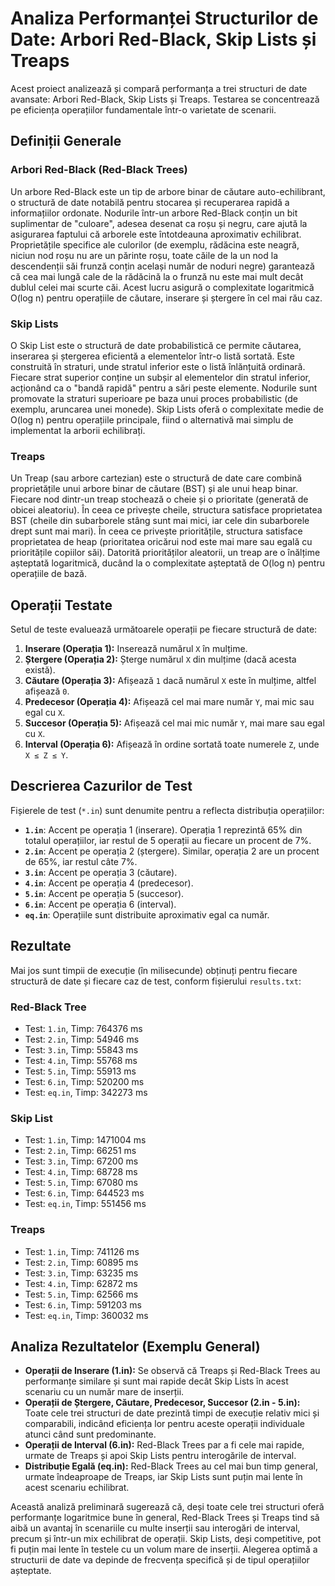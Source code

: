 # Analiza Performanței Structurilor de Date: Arbori Red-Black, Skip Lists și Treaps

Acest proiect analizează și compară performanța a trei structuri de date avansate: Arbori Red-Black, Skip Lists și Treaps. Testarea se concentrează pe eficiența operațiilor fundamentale într-o varietate de scenarii.

## Definiții Generale

### Arbori Red-Black (Red-Black Trees)
Un arbore Red-Black este un tip de arbore binar de căutare auto-echilibrant, o structură de date notabilă pentru stocarea și recuperarea rapidă a informațiilor ordonate. Nodurile într-un arbore Red-Black conțin un bit suplimentar de "culoare", adesea desenat ca roșu și negru, care ajută la asigurarea faptului că arborele este întotdeauna aproximativ echilibrat. Proprietățile specifice ale culorilor (de exemplu, rădăcina este neagră, niciun nod roșu nu are un părinte roșu, toate căile de la un nod la descendenții săi frunză conțin același număr de noduri negre) garantează că cea mai lungă cale de la rădăcină la o frunză nu este mai mult decât dublul celei mai scurte căi. Acest lucru asigură o complexitate logaritmică O(log n) pentru operațiile de căutare, inserare și ștergere în cel mai rău caz.

### Skip Lists
O Skip List este o structură de date probabilistică ce permite căutarea, inserarea și ștergerea eficientă a elementelor într-o listă sortată. Este construită în straturi, unde stratul inferior este o listă înlănțuită ordinară. Fiecare strat superior conține un subșir al elementelor din stratul inferior, acționând ca o "bandă rapidă" pentru a sări peste elemente. Nodurile sunt promovate la straturi superioare pe baza unui proces probabilistic (de exemplu, aruncarea unei monede). Skip Lists oferă o complexitate medie de O(log n) pentru operațiile principale, fiind o alternativă mai simplu de implementat la arborii echilibrați.

### Treaps
Un Treap (sau arbore cartezian) este o structură de date care combină proprietățile unui arbore binar de căutare (BST) și ale unui heap binar. Fiecare nod dintr-un treap stochează o cheie și o prioritate (generată de obicei aleatoriu). În ceea ce privește cheile, structura satisface proprietatea BST (cheile din subarborele stâng sunt mai mici, iar cele din subarborele drept sunt mai mari). În ceea ce privește prioritățile, structura satisface proprietatea de heap (prioritatea oricărui nod este mai mare sau egală cu prioritățile copiilor săi). Datorită priorităților aleatorii, un treap are o înălțime așteptată logaritmică, ducând la o complexitate așteptată de O(log n) pentru operațiile de bază.

## Operații Testate

Setul de teste evaluează următoarele operații pe fiecare structură de date:

1.  **Inserare (Operația 1):** Inserează numărul `X` în mulțime.
2.  **Ștergere (Operația 2):** Șterge numărul `X` din mulțime (dacă acesta există).
3.  **Căutare (Operația 3):** Afișează `1` dacă numărul `X` este în mulțime, altfel afișează `0`.
4.  **Predecesor (Operația 4):** Afișează cel mai mare număr `Y`, mai mic sau egal cu `X`.
5.  **Succesor (Operația 5):** Afișează cel mai mic număr `Y`, mai mare sau egal cu `X`.
6.  **Interval (Operația 6):** Afișează în ordine sortată toate numerele `Z`, unde `X ≤ Z ≤ Y`.

## Descrierea Cazurilor de Test

Fișierele de test (`*.in`) sunt denumite pentru a reflecta distribuția operațiilor:

* **`1.in`**: Accent pe operația 1 (inserare). Operația 1 reprezintă 65% din totalul operațiilor, iar restul de 5 operații au fiecare un procent de 7%.
* **`2.in`**: Accent pe operația 2 (ștergere). Similar, operația 2 are un procent de 65%, iar restul câte 7%.
* **`3.in`**: Accent pe operația 3 (căutare).
* **`4.in`**: Accent pe operația 4 (predecesor).
* **`5.in`**: Accent pe operația 5 (succesor).
* **`6.in`**: Accent pe operația 6 (interval).
* **`eq.in`**: Operațiile sunt distribuite aproximativ egal ca număr.

## Rezultate

Mai jos sunt timpii de execuție (în milisecunde) obținuți pentru fiecare structură de date și fiecare caz de test, conform fișierului `results.txt`:

### Red-Black Tree
* Test: `1.in`, Timp: 764376 ms
* Test: `2.in`, Timp: 54946 ms
* Test: `3.in`, Timp: 55843 ms
* Test: `4.in`, Timp: 55768 ms
* Test: `5.in`, Timp: 55913 ms
* Test: `6.in`, Timp: 520200 ms
* Test: `eq.in`, Timp: 342273 ms

### Skip List
* Test: `1.in`, Timp: 1471004 ms
* Test: `2.in`, Timp: 66251 ms
* Test: `3.in`, Timp: 67200 ms
* Test: `4.in`, Timp: 68728 ms
* Test: `5.in`, Timp: 67080 ms
* Test: `6.in`, Timp: 644523 ms
* Test: `eq.in`, Timp: 551456 ms

### Treaps
* Test: `1.in`, Timp: 741126 ms
* Test: `2.in`, Timp: 60895 ms
* Test: `3.in`, Timp: 63235 ms
* Test: `4.in`, Timp: 62872 ms
* Test: `5.in`, Timp: 62566 ms
* Test: `6.in`, Timp: 591203 ms
* Test: `eq.in`, Timp: 360032 ms

## Analiza Rezultatelor (Exemplu General)

* **Operații de Inserare (1.in):** Se observă că Treaps și Red-Black Trees au performanțe similare și sunt mai rapide decât Skip Lists în acest scenariu cu un număr mare de inserții.
* **Operații de Ștergere, Căutare, Predecesor, Succesor (2.in - 5.in):** Toate cele trei structuri de date prezintă timpi de execuție relativ mici și comparabili, indicând eficiența lor pentru aceste operații individuale atunci când sunt predominante.
* **Operații de Interval (6.in):** Red-Black Trees par a fi cele mai rapide, urmate de Treaps și apoi Skip Lists pentru interogările de interval.
* **Distribuție Egală (eq.in):** Red-Black Trees au cel mai bun timp general, urmate îndeaproape de Treaps, iar Skip Lists sunt puțin mai lente în acest scenariu echilibrat.

Această analiză preliminară sugerează că, deși toate cele trei structuri oferă performanțe logaritmice bune în general, Red-Black Trees și Treaps tind să aibă un avantaj în scenariile cu multe inserții sau interogări de interval, precum și într-un mix echilibrat de operații. Skip Lists, deși competitive, pot fi puțin mai lente în testele cu un volum mare de inserții. Alegerea optimă a structurii de date va depinde de frecvența specifică și de tipul operațiilor așteptate.